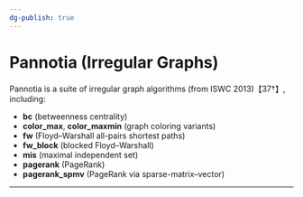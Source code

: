 ```yaml
---
dg-publish: true
---
```


# Pannotia (Irregular Graphs)

Pannotia is a suite of irregular graph algorithms (from ISWC 2013)【37†】, including:

- **bc** (betweenness centrality)
- **color_max**, **color_maxmin** (graph coloring variants)
- **fw** (Floyd–Warshall all-pairs shortest paths)
- **fw_block** (blocked Floyd–Warshall)
- **mis** (maximal independent set)
- **pagerank** (PageRank)
- **pagerank_spmv** (PageRank via sparse-matrix–vector)

---
